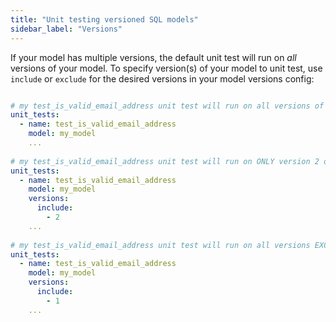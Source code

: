 ```yaml
---
title: "Unit testing versioned SQL models"
sidebar_label: "Versions"
---
```


If your model has multiple versions, the default unit test will run on _all_ versions of your model. To specify version(s) of your model to unit test, use `include` or `exclude` for the desired versions in your model versions config:

```yaml

# my test_is_valid_email_address unit test will run on all versions of my_model
unit_tests:
  - name: test_is_valid_email_address
    model: my_model
    ...
            
# my test_is_valid_email_address unit test will run on ONLY version 2 of my_model
unit_tests:
  - name: test_is_valid_email_address 
    model: my_model 
    versions:
      include: 
        - 2
    ...
            
# my test_is_valid_email_address unit test will run on all versions EXCEPT 1 of my_model
unit_tests:
  - name: test_is_valid_email_address
    model: my_model 
    versions:
      include: 
        - 1
    ...

```
